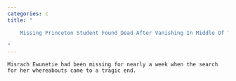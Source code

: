 ```yaml
---
categories: c
title: "

    Missing Princeton Student Found Dead After Vanishing In Middle Of The Night

"
---
```



    Misrach Ewunetie had been missing for nearly a week when the search for her whereabouts came to a tragic end.

